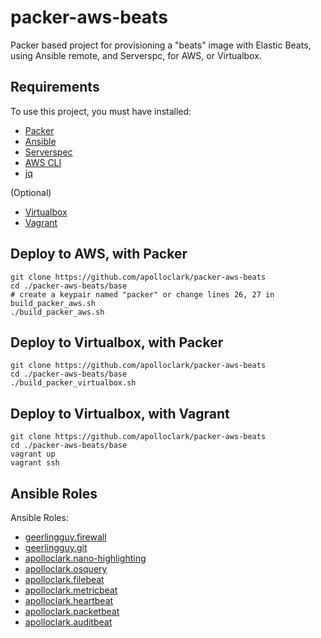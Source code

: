 # packer-aws-beats

Packer based project for provisioning a "beats" image with Elastic Beats,
using Ansible remote, and Serverspc, for AWS, or Virtualbox.

## Requirements

To use this project, you must have installed:
- [Packer](https://www.packer.io/downloads.html)
- [Ansible](http://docs.ansible.com/ansible/latest/intro_installation.html)
- [Serverspec](http://serverspec.org/)
- [AWS CLI](https://docs.aws.amazon.com/cli/latest/userguide/installing.html)
- [jq](https://stedolan.github.io/jq/)

(Optional)
- [Virtualbox](https://www.virtualbox.org/wiki/Downloads)
- [Vagrant](https://www.vagrantup.com/downloads.html)

## Deploy to AWS, with Packer
```shell
git clone https://github.com/apolloclark/packer-aws-beats
cd ./packer-aws-beats/base
# create a keypair named "packer" or change lines 26, 27 in build_packer_aws.sh
./build_packer_aws.sh
```

## Deploy to Virtualbox, with Packer
```shell
git clone https://github.com/apolloclark/packer-aws-beats
cd ./packer-aws-beats/base
./build_packer_virtualbox.sh
```

## Deploy to Virtualbox, with Vagrant
```shell
git clone https://github.com/apolloclark/packer-aws-beats
cd ./packer-aws-beats/base
vagrant up
vagrant ssh
```

## Ansible Roles

Ansible Roles:
- [geerlingguy.firewall](https://github.com/geerlingguy/ansible-role-firewall)
- [geerlingguy.git](https://github.com/geerlingguy/ansible-role-git)
- [apolloclark.nano-highlighting](https://github.com/apolloclark/ansible-role-nano-highlighting)
- [apolloclark.osquery](https://github.com/apolloclark/ansible-role-osquery)
- [apolloclark.filebeat](https://github.com/apolloclark/ansible-role-filebeat)
- [apolloclark.metricbeat](https://github.com/apolloclark/ansible-role-metricbeat)
- [apolloclark.heartbeat](https://github.com/apolloclark/ansible-role-heartbeat)
- [apolloclark.packetbeat](https://github.com/apolloclark/ansible-role-packetbeat)
- [apolloclark.auditbeat](https://github.com/apolloclark/ansible-role-auditbeat)
